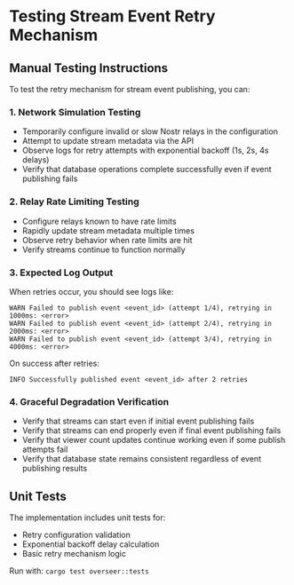 # Testing Stream Event Retry Mechanism

## Manual Testing Instructions

To test the retry mechanism for stream event publishing, you can:

### 1. Network Simulation Testing
- Temporarily configure invalid or slow Nostr relays in the configuration
- Attempt to update stream metadata via the API
- Observe logs for retry attempts with exponential backoff (1s, 2s, 4s delays)
- Verify that database operations complete successfully even if event publishing fails

### 2. Relay Rate Limiting Testing  
- Configure relays known to have rate limits
- Rapidly update stream metadata multiple times
- Observe retry behavior when rate limits are hit
- Verify streams continue to function normally

### 3. Expected Log Output
When retries occur, you should see logs like:
```
WARN Failed to publish event <event_id> (attempt 1/4), retrying in 1000ms: <error>
WARN Failed to publish event <event_id> (attempt 2/4), retrying in 2000ms: <error>
WARN Failed to publish event <event_id> (attempt 3/4), retrying in 4000ms: <error>
```

On success after retries:
```
INFO Successfully published event <event_id> after 2 retries
```

### 4. Graceful Degradation Verification
- Verify that streams can start even if initial event publishing fails
- Verify that streams can end properly even if final event publishing fails  
- Verify that viewer count updates continue working even if some publish attempts fail
- Verify that database state remains consistent regardless of event publishing results

## Unit Tests
The implementation includes unit tests for:
- Retry configuration validation
- Exponential backoff delay calculation
- Basic retry mechanism logic

Run with: `cargo test overseer::tests`